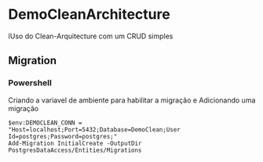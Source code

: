 # DemoCleanArchitecture
IUso do Clean-Arquitecture com um CRUD simples

## <a name="Migration"></a> Migration
### Powershell
Criando a variavel de ambiente para habilitar a migração
e Adicionando uma migração
```
$env:DEMOCLEAN_CONN = "Host=localhost;Port=5432;Database=DemoClean;User Id=postgres;Password=postgres;"
Add-Migration InitialCreate -OutputDir PostgresDataAccess/Entities/Migrations
```
